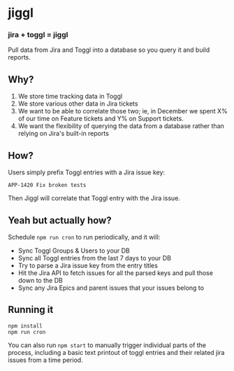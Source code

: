 # jiggl
### jira + toggl = jiggl

Pull data from Jira and Toggl into a database so you query it and build reports.


## Why?

1. We store time tracking data in Toggl
2. We store various other data in Jira tickets
3. We want to be able to correlate those two; ie, in December we spent X% of our time on Feature tickets and Y% on Support tickets.
4. We want the flexibility of querying the data from a database rather than relying on Jira's built-in reports


## How?

Users simply prefix Toggl entries with a Jira issue key:

```
APP-1420 Fix broken tests
```

Then Jiggl will correlate that Toggl entry with the Jira issue.


## Yeah but actually how?

Schedule `npm run cron` to run periodically, and it will:


- Sync Toggl Groups & Users to your DB
- Sync all Toggl entries from the last 7 days to your DB
- Try to parse a Jira issue key from the entry titles
- Hit the Jira API to fetch issues for all the parsed keys and pull those down to the DB
- Sync any Jira Epics and parent issues that your issues belong to


## Running it

```
npm install
npm run cron
```

You can also run `npm start` to manually trigger individual parts of the process, including a basic text printout of toggl entries and their related jira issues from a time period.
